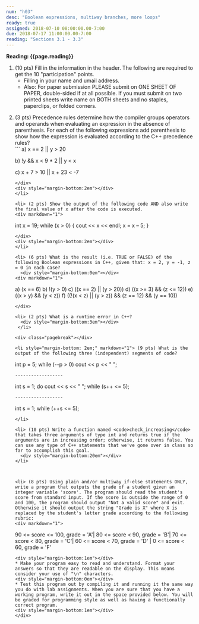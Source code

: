 ```yaml
---
num: "h03"
desc: "Boolean expressions, multiway branches, more loops"
ready: true
assigned: 2018-07-10 08:00:00.00-7:00
due: 2018-07-17 11:00:00.00-7:00
reading: "Sections 3.1 - 3.3"
---
```


<b>Reading: {{page.reading}}</b>

<ol start="1">

<li>(10 pts) Fill in the information in the header. The following are required to get the 10 "participation" points.
    <ul>
    <li>Filling in your name and umail address.<br /></li>
    </ul>
    <ul>
    	<li>Also: For paper submission PLEASE submit on ONE SHEET OF PAPER, double-sided if at all possible. If you must submit on two printed sheets write name on BOTH sheets and no staples, paperclips, or folded corners.<br /></li>
    </ul>
</li> 

<div style="margin-bottom:1em"></div>

<li>(3 pts) Precedence rules determine how the compiler groups operators and operands when evaluating an expression in the absence of parenthesis. For each of the following expressions add parenthesis to show how the expression is evaluated according to the C++ precedence rules?

<div markdown="1">
```
  a) x == 2 || y > 20

  b) !y && x < 9 * 2 || y < x

  c) x + 7 > 10 || x + 23 < -7
```
</div>
<div style="margin-bottom:2em"></div>
</li>

<li> (2 pts) Show the output of the following code AND also write the final value of x after the code is executed.
<div markdown="1">
```
int x = 19;
while (x > 0) {
   cout << x << endl;
   x = x – 5;
}
```
</div>
<div style="margin-bottom:2em"></div>
</li>

<li> (6 pts) What is the result (i.e. TRUE or FALSE) of the following Boolean expressions in C++, given that: x = 2, y = -1, z = 0 in each case?
  <div style="margin-bottom:0em"></div>
<div markdown="1">
```
  a) (x == 6)
  b) !(y > 0)
  c) ((x == 2) || (y > 20))
  d) ((x >= 3) && (z <= 12))
  e) ((x > y) && (y < z))
  f) ((!(x < z) || (y > z)) && (z == 12) && (y == 10))

```
</div>

<li> (2 pts) What is a runtime error in C++?
  <div style="margin-bottom:3em"></div>
 </li>

<div class="pagebreak"></div>

<li style="margin-bottom: 2em;" markdown="1"> (9 pts) What is the output of the following three (independent) segments of code?

```
int p = 5;
while (--p > 0)
     cout << p << " ";
```
------------------
```
int s = 1;
do
     cout << s << " ";
while (s++ <= 5);
```
------------------
```
int s = 1;
while (++s <= 5);
```
</li>

<li> (10 pts) Write a function named <code>check_increasing</code> that takes three arguments of type int and returns true if the arguments are in increasing order; otherwise, it returns false. You can use any type of C++ statements that we've gone over in class so far to accomplish this goal.
  <div style="margin-bottom:20em"></div>
</li>



<li> (8 pts) Using plain and/or multiway if-else statements ONLY, write a program that outputs the grade of a student given an integer variable 'score'. The program should read the student's score from standard input. If the score is outside the range of 0 and 100, the program should output "Not a valid score" and exit. Otherwise it should output the string "Grade is X" where X is replaced by the student's letter grade according to the following rubric:
<div markdown="1">
```
90 <= score <= 100, grade = 'A'| 80 <= score < 90, grade = 'B'| 70 <= score < 80, grade = 'C'|
60 <= score < 70, grade = 'D' | 0 <= score < 60, grade = 'F'
```
<div style="margin-bottom:1em"></div>
* Make your program easy to read and understand. Format your answers so that they are readable on the display. This means consider your use of "\n" characters. 
<div style="margin-bottom:0em"></div>
* Test this program out by compiling it and running it the same way you do with lab assignments. When you are sure that you have a working program, write it out in the space provided below. You will be graded for programming style as well as having a functionally correct program.
<div style="margin-bottom:1em"></div>
</div>


